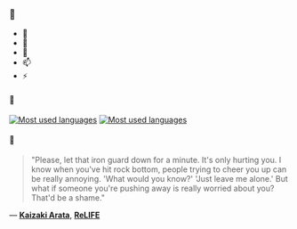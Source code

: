 ### 👋

- 🔭
- 🌱
- 💬
- 📫
- ⚡

#### 🧏

[![Most used languages](https://github-readme-stats-aynah.vercel.app/api/top-langs/?username=aynh&theme=solarized-dark&langs_count=6&layout=compact&hide_title=true)](https://github.com/anuraghazra/github-readme-stats#gh-dark-mode-only)
[![Most used languages](https://github-readme-stats-aynah.vercel.app/api/top-langs/?username=aynh&theme=solarized-light&langs_count=6&layout=compact&hide_title=true)](https://github.com/anuraghazra/github-readme-stats#gh-light-mode-only)

#### 💬

> "Please, let that iron guard down for a minute. It's only hurting you. I know when you've hit rock bottom, people trying to cheer you up can be really annoying. 'What would you know?' 'Just leave me alone.' But what if someone you're pushing away is really worried about you? That'd be a shame."

&mdash; [**Kaizaki Arata**](https://myanimelist.net/character.php?q=Kaizaki%20Arata&cat=character), [**ReLIFE**](https://myanimelist.net/search/all?q=ReLIFE&cat=all)
